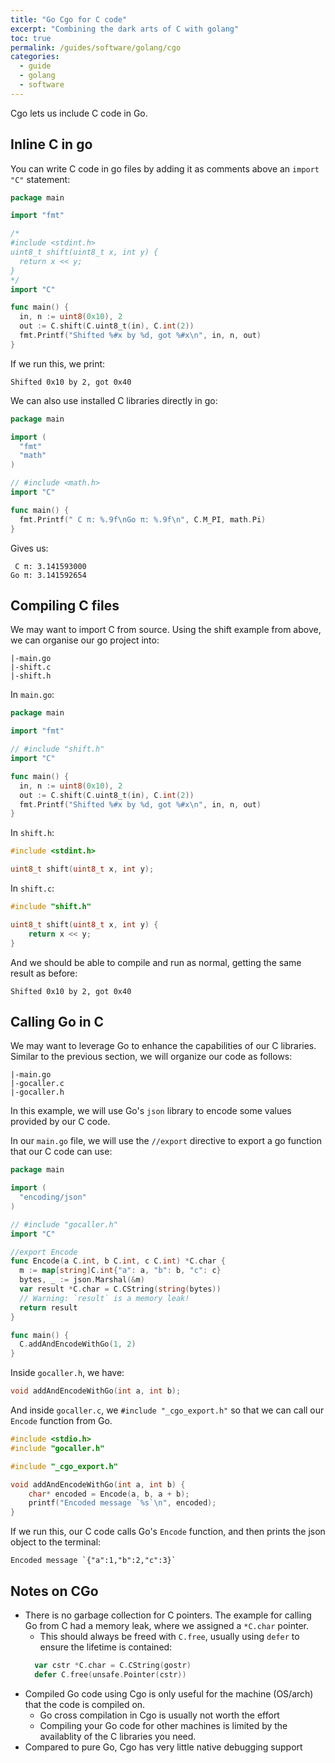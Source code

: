 ```yaml
---
title: "Go Cgo for C code"
excerpt: "Combining the dark arts of C with golang"
toc: true
permalink: /guides/software/golang/cgo
categories:
  - guide
  - golang
  - software
---
```


Cgo lets us include C code in Go.

## Inline C in go

You can write C code in go files by adding it as comments above an `import "C"` statement:

```go
package main

import "fmt"

/*
#include <stdint.h>
uint8_t shift(uint8_t x, int y) {
  return x << y;
}
*/
import "C"

func main() {
  in, n := uint8(0x10), 2
  out := C.shift(C.uint8_t(in), C.int(2))
  fmt.Printf("Shifted %#x by %d, got %#x\n", in, n, out)
}
```

If we run this, we print:
```
Shifted 0x10 by 2, got 0x40
```

We can also use installed C libraries directly in go:

```go
package main

import (
  "fmt"
  "math"
)

// #include <math.h>
import "C"

func main() {
  fmt.Printf(" C π: %.9f\nGo π: %.9f\n", C.M_PI, math.Pi)
}
```

Gives us:
```
 C π: 3.141593000
Go π: 3.141592654
```

## Compiling C files

We may want to import C from source. Using the shift example from above, we can organise our go project into:
```
|-main.go
|-shift.c
|-shift.h
```

In `main.go`:
```go
package main

import "fmt"

// #include "shift.h"
import "C"

func main() {
  in, n := uint8(0x10), 2
  out := C.shift(C.uint8_t(in), C.int(2))
  fmt.Printf("Shifted %#x by %d, got %#x\n", in, n, out)
}
```

In `shift.h`:
```c
#include <stdint.h>

uint8_t shift(uint8_t x, int y);
```

In `shift.c`:
```c
#include "shift.h"

uint8_t shift(uint8_t x, int y) {
	return x << y;
}
```

And we should be able to compile and run as normal, getting the same result as before:
```
Shifted 0x10 by 2, got 0x40
```

## Calling Go in C

We may want to leverage Go to enhance the capabilities of our C libraries. Similar to the previous section, we will organize our code as follows:
```
|-main.go
|-gocaller.c
|-gocaller.h
```

In this example, we will use Go's `json` library to encode some values provided by our C code.

In our `main.go` file, we will use the `//export` directive to export a go function that our C code can use:
```go
package main

import (
  "encoding/json"
)

// #include "gocaller.h"
import "C"

//export Encode
func Encode(a C.int, b C.int, c C.int) *C.char {
  m := map[string]C.int{"a": a, "b": b, "c": c}
  bytes, _ := json.Marshal(&m)
  var result *C.char = C.CString(string(bytes))
  // Warning: `result` is a memory leak!
  return result
}

func main() {
  C.addAndEncodeWithGo(1, 2)
}
```

Inside `gocaller.h`, we have:
```c
void addAndEncodeWithGo(int a, int b);
```

And inside `gocaller.c`, we `#include "_cgo_export.h"` so that we can call our `Encode` function from Go.
```c
#include <stdio.h>
#include "gocaller.h"

#include "_cgo_export.h"

void addAndEncodeWithGo(int a, int b) {
    char* encoded = Encode(a, b, a + b);
    printf("Encoded message `%s`\n", encoded);
}
```

If we run this, our C code calls Go's `Encode` function, and then prints the json object to the terminal:
```
Encoded message `{"a":1,"b":2,"c":3}`
```

## Notes on CGo

* There is no garbage collection for C pointers. The example for calling Go from C had a memory leak, where we assigned a `*C.char` pointer.
  * This should always be freed with `C.free`, usually using `defer` to ensure the lifetime is contained:
  ```go
    var cstr *C.char = C.CString(gostr)
    defer C.free(unsafe.Pointer(cstr))
  ```
* Compiled Go code using Cgo is only useful for the machine (OS/arch) that the code is compiled on.
  * Go cross compilation in Cgo is usually not worth the effort
  * Compiling your Go code for other machines is limited by the availablity of the C libraries you need.
* Compared to pure Go, Cgo has very little native debugging support
